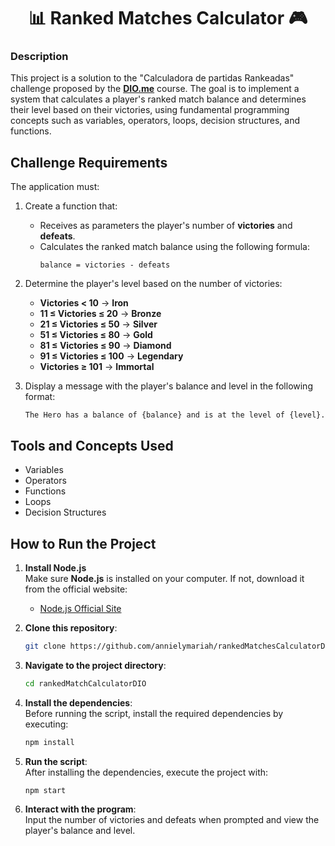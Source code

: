 <h1 align="center">📊 Ranked Matches Calculator 🎮</h1>

### **Description**  
This project is a solution to the "Calculadora de partidas Rankeadas" challenge proposed by the **[DIO.me](https://web.dio.me/track/formacao-logica-de-programacao)** course. The goal is to implement a system that calculates a player's ranked match balance and determines their level based on their victories, using fundamental programming concepts such as variables, operators, loops, decision structures, and functions.

## **Challenge Requirements**  
The application must:  

1. Create a function that:  
   - Receives as parameters the player's number of **victories** and **defeats**.  
   - Calculates the ranked match balance using the following formula:  
     ```  
     balance = victories - defeats  
     ```  

2. Determine the player's level based on the number of victories:  
   - **Victories < 10** → **Iron**  
   - **11 ≤ Victories ≤ 20** → **Bronze**  
   - **21 ≤ Victories ≤ 50** → **Silver**  
   - **51 ≤ Victories ≤ 80** → **Gold**  
   - **81 ≤ Victories ≤ 90** → **Diamond**  
   - **91 ≤ Victories ≤ 100** → **Legendary**  
   - **Victories ≥ 101** → **Immortal**  

3. Display a message with the player's balance and level in the following format:  
   ```  
   The Hero has a balance of {balance} and is at the level of {level}.  
   ```

## **Tools and Concepts Used**  
- Variables  
- Operators  
- Functions  
- Loops  
- Decision Structures  

## **How to Run the Project**  

1. **Install Node.js**  
   Make sure **Node.js** is installed on your computer. If not, download it from the official website:  
   - [Node.js Official Site](https://nodejs.org)  

2. **Clone this repository**:  
   ```bash  
   git clone https://github.com/annielymariah/rankedMatchesCalculatorDIO.git  
   ```  

3. **Navigate to the project directory**:  
   ```bash  
   cd rankedMatchCalculatorDIO  
   ```  

4. **Install the dependencies**:  
   Before running the script, install the required dependencies by executing:  
   ```bash  
   npm install  
   ```  

5. **Run the script**:  
   After installing the dependencies, execute the project with:  
   ```bash  
   npm start  
   ```  

6. **Interact with the program**:  
   Input the number of victories and defeats when prompted and view the player's balance and level.

